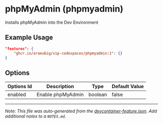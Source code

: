 
# phpMyAdmin (phpmyadmin)

Installs phpMyAdmin into the Dev Environment

## Example Usage

```json
"features": {
    "ghcr.io/araeubig/vip-codespaces/phpmyadmin:1": {}
}
```

## Options

| Options Id | Description | Type | Default Value |
|-----|-----|-----|-----|
| enabled | Enable phpMyAdmin | boolean | false |



---

_Note: This file was auto-generated from the [devcontainer-feature.json](https://github.com/araeubig/vip-codespaces/blob/main/features/src/phpmyadmin/devcontainer-feature.json).  Add additional notes to a `NOTES.md`._
